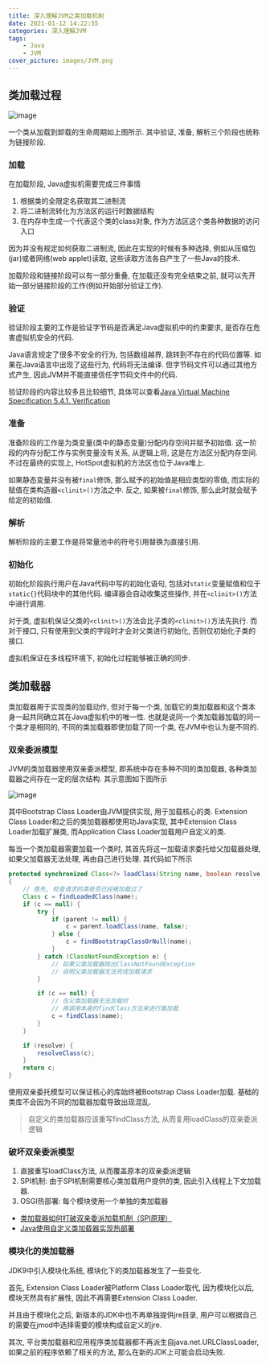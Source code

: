 ```yaml
---
title: 深入理解JVM之类加载机制
date: 2021-01-12 14:22:55
categories: 深入理解JVM
tags:
    - Java
    - JVM
cover_picture: images/JVM.png
---
```






类加载过程
----------------

![image](/images/jvm/ClassLoading.jpg)

一个类从加载到卸载的生命周期如上图所示. 其中验证, 准备, 解析三个阶段也统称为链接阶段.


### 加载

在加载阶段, Java虚拟机需要完成三件事情

1. 根据类的全限定名获取其二进制流
2. 将二进制流转化为方法区的运行时数据结构
3. 在内存中生成一个代表这个类的class对象, 作为方法区这个类各种数据的访问入口

因为并没有规定如何获取二进制流, 因此在实现的时候有多种选择, 例如从压缩包(jar)或者网络(web applet)读取, 这些读取方法各自产生了一些Java的技术. 

加载阶段和链接阶段可以有一部分重叠, 在加载还没有完全结束之前, 就可以先开始一部分链接阶段的工作(例如开始部分验证工作).


### 验证

验证阶段主要的工作是验证字节码是否满足Java虚拟机中的约束要求, 是否存在危害虚拟机安全的代码. 

Java语言规定了很多不安全的行为, 包括数组越界, 跳转到不存在的代码位置等. 如果在Java语言中出现了这些行为, 代码将无法编译. 但字节码文件可以通过其他方式产生, 因此JVM并不能直接信任字节码文件中的代码.

验证阶段的内容比较多且比较细节, 具体可以查看[Java Virtual Machine Specification 5.4.1. Verification](https://docs.oracle.com/javase/specs/jvms/se15/html/jvms-5.html#jvms-5.4.1)


### 准备

准备阶段的工作是为类变量(类中的静态变量)分配内存空间并赋予初始值. 这一阶段的内存分配工作与实例变量没有关系, 从逻辑上将, 这是在方法区分配内存空间. 不过在最终的实现上, HotSpot虚拟机的方法区也位于Java堆上.

如果静态变量并没有被`final`修饰, 那么赋予的初始值是相应类型的零值, 而实际的赋值在类构造器`<clinit>()`方法之中. 反之, 如果被`final`修饰, 那么此时就会赋予给定的初始值.


### 解析

解析阶段的主要工作是将常量池中的符号引用替换为直接引用. 



### 初始化

初始化阶段执行用户在Java代码中写的初始化语句, 包括对`static`变量赋值和位于`static{}`代码块中的其他代码. 编译器会自动收集这些操作, 并在`<clinit>()`方法中进行调用. 

对于类, 虚拟机保证父类的`<clinit>()`方法会比子类的`<clinit>()`方法先执行. 而对于接口, 只有使用到父类的字段时才会对父类进行初始化, 否则仅初始化子类的接口.

虚拟机保证在多线程环境下, 初始化过程能够被正确的同步. 



类加载器
------------------


类加载器用于实现类的加载动作, 但对于每一个类, 加载它的类加载器和这个类本身一起共同确立其在Java虚拟机中的唯一性. 也就是说同一个类加载器加载的同一个类才是相同的, 不同的类加载器即使加载了同一个类, 在JVM中也认为是不同的.



### 双亲委派模型


JVM的类加载器使用双亲委派模型, 即系统中存在多种不同的类加载器, 各种类加载器之间存在一定的层次结构. 其示意图如下图所示

![image](/images/jvm/ParentClassLoader.jpg)

其中Bootstrap Class Loader由JVM提供实现, 用于加载核心的类. Extension Class Loader和之后的类加载器都使用功Java实现, 其中Extension Class Loader加载扩展类, 而Application Class Loader加载用户自定义的类.

每当一个类加载器需要加载一个类时, 其首先将这一加载请求委托给父加载器处理, 如果父加载器无法处理, 再由自己进行处理. 其代码如下所示

```java
protected synchronized Class<?> loadClass(String name, boolean resolve) throws ClassNotFoundException
{
    // 首先, 检查请求的类是否已经被加载过了
    Class c = findLoadedClass(name);
    if (c == null) {
        try {
            if (parent != null) {
                c = parent.loadClass(name, false);
            } else {
                c = findBootstrapClassOrNull(name);
            }
        } catch (ClassNotFoundException e) {
            // 如果父类加载器抛出ClassNotFoundException
            // 说明父类加载器无法完成加载请求
        }

        if (c == null) {
            // 在父类加载器无法加载时
            // 再调用本身的findClass方法来进行类加载    
            c = findClass(name);
        }
    }

    if (resolve) {
        resolveClass(c);
    }
    return c;
}
```

使用双亲委托模型可以保证核心的库始终被Bootstrap Class Loader加载. 基础的类库不会因为不同的加载器加载导致出现混乱.

> 自定义的类加载器应该重写findClass方法, 从而复用loadClass的双亲委派逻辑


### 破坏双亲委派模型

1. 直接重写loadClass方法, 从而覆盖原本的双亲委派逻辑
2. SPI机制: 由于SPI机制需要核心类加载用户提供的类, 因此引入线程上下文加载器.
3. OSGI热部署: 每个模块使用一个单独的类加载器

- [类加载器如何打破双亲委派加载机制（SPI原理）](https://segmentfault.com/a/1190000020858126)
- [Java使用自定义类加载器实现热部署](https://www.cnblogs.com/yuanyb/p/12066388.html)

### 模块化的类加载器

JDK9中引入模块化系统, 模块化下的类加载器发生了一些变化.

首先, Extension Class Loader被Platform Class Loader取代, 因为模块化以后, 模块天然具有扩展性, 因此不再需要Extension Class Loader. 

并且由于模块化之后, 新版本的JDK中也不再单独提供jre目录, 用户可以根据自己的需要在jmod中选择需要的模块构成自定义的jre.

其次, 平台类加载器和应用程序类加载器都不再派生自java.net.URLClassLoader, 如果之前的程序依赖了相关的方法, 那么在新的JDK上可能会启动失败.




